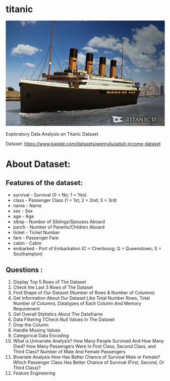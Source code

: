 # titanic

![Screenshot](Titanic_II.jpg)

Exploratory Data Analysis on Titanic Dataset

Dataset: https://www.kaggle.com/datasets/wenruliu/adult-income-dataset

# About Dataset:

## Features of the dataset: 

- survival - Survival (0 = No; 1 = Yes)
- class - Passenger Class (1 = 1st; 2 = 2nd; 3 = 3rd)
- name - Name
- sex - Sex
- age - Age
- sibsp - Number of Siblings/Spouses Aboard
- parch - Number of Parents/Children Aboard
- ticket - Ticket Number
- fare - Passenger Fare
- cabin - Cabin
- embarked - Port of Embarkation (C = Cherbourg; Q = Queenstown; S = Southampton)



## Questions :
1. Display Top 5 Rows of The Dataset
2. Check the Last 3 Rows of The Dataset
3. Find Shape of Our Dataset (Number of Rows & Number of Columns)
4. Get Information About Our Dataset Like Total Number Rows, Total Number of Columns, Datatypes of Each Column And Memory Requirement
5. Get Overall Statistics About The Dataframe
6. Data Filtering
7.Check Null Values In The Dataset
8. Drop the Column
9. Handle Missing Values
10. Categorical Data Encoding
11. What is Univariate Analysis?
How Many People Survived And How Many Died?
How Many Passengers Were In First Class, Second Class, and Third Class?
Number of Male And Female Passengers
12. Bivariate Analysis
How Has Better Chance of Survival Male or Female?
Which Passenger Class Has Better Chance of Survival (First, Second, Or Third Class)? 
13. Feature Engineering
